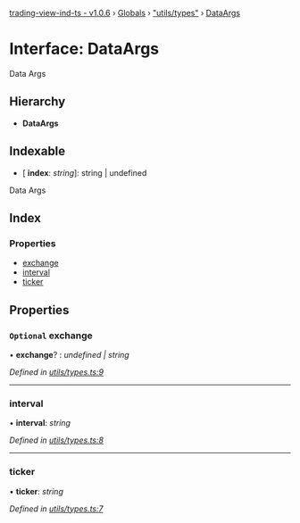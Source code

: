 [trading-view-ind-ts - v1.0.6](../README.md) › [Globals](../globals.md) › ["utils/types"](../modules/_utils_types_.md) › [DataArgs](_utils_types_.dataargs.md)

# Interface: DataArgs

Data Args

## Hierarchy

* **DataArgs**

## Indexable

* \[ **index**: *string*\]: string | undefined

Data Args

## Index

### Properties

* [exchange](_utils_types_.dataargs.md#optional-exchange)
* [interval](_utils_types_.dataargs.md#interval)
* [ticker](_utils_types_.dataargs.md#ticker)

## Properties

### `Optional` exchange

• **exchange**? : *undefined | string*

*Defined in [utils/types.ts:9](https://github.com/edmundpf/trading-view-ind-ts/blob/8d62b33/src/utils/types.ts#L9)*

___

###  interval

• **interval**: *string*

*Defined in [utils/types.ts:8](https://github.com/edmundpf/trading-view-ind-ts/blob/8d62b33/src/utils/types.ts#L8)*

___

###  ticker

• **ticker**: *string*

*Defined in [utils/types.ts:7](https://github.com/edmundpf/trading-view-ind-ts/blob/8d62b33/src/utils/types.ts#L7)*
